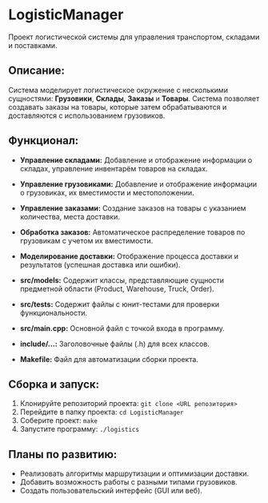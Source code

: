 # LogisticManager

Проект логистической системы для управления транспортом, складами и поставками.

## Описание:
Система моделирует логистическое окружение с несколькими сущностями: **Грузовики**, **Склады**, **Заказы** и **Товары**. 
Система позволяет создавать заказы на товары, которые затем обрабатываются и доставляются с использованием грузовиков.

## Функционал:

* **Управление складами:** Добавление и отображение информации о складах, управление инвентарём товаров на складах.
* **Управление грузовиками:** Добавление и отображение информации о грузовиках, их вместимости и местоположении.
* **Управление заказами:** Создание заказов на товары с указанием количества, места доставки. 
* **Обработка заказов:**  Автоматическое распределение товаров по грузовикам с учетом их вместимости.
* **Моделирование доставки:**  Отображение процесса доставки и результатов (успешная доставка или ошибки).

* **src/models:** Содержит классы, представляющие сущности предметной области (Product, Warehouse, Truck, Order).
* **src/tests:** Содержит файлы с юнит-тестами для проверки функциональности.
* **src/main.cpp:** Основной файл с точкой входа в программу.
* **include/...:** Заголовочные файлы (.h) для всех классов.
* **Makefile:** Файл для автоматизации сборки проекта. 

## Сборка и запуск:

1. Клонируйте репозиторий проекта: `git clone <URL репозитория>`
2. Перейдите в папку проекта: `cd LogisticManager`
3. Соберите проект: `make`
4. Запустите программу: `./logistics`

## Планы по развитию:

* Реализовать алгоритмы маршрутизации и оптимизации доставки.
* Добавить возможность работы с разными типами грузовиков.
* Создать пользовательский интерфейс (GUI или веб).